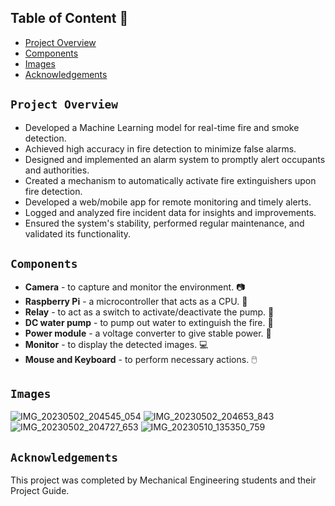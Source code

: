 ## Table of Content 📍
- [Project Overview](#project-overview)
- [Components](#components)
- [Images](#images)
- [Acknowledgements](#acknowledgements)

## `Project Overview` 
- Developed a Machine Learning model for real-time fire and smoke detection.
- Achieved high accuracy in fire detection to minimize false alarms.
- Designed and implemented an alarm system to promptly alert occupants and authorities.
- Created a mechanism to automatically activate fire extinguishers upon fire detection.
- Developed a web/mobile app for remote monitoring and timely alerts.
- Logged and analyzed fire incident data for insights and improvements.
- Ensured the system's stability, performed regular maintenance, and validated its functionality.

## `Components`
- **Camera** - to capture and monitor the environment. 📷
- **Raspberry Pi** - a microcontroller that acts as a CPU. 🥧
- **Relay** - to act as a switch to activate/deactivate the pump. 🔌
- **DC water pump** - to pump out water to extinguish the fire. 🚰
- **Power module** - a voltage converter to give stable power. 🔋
- **Monitor** - to display the detected images. 💻
- **Mouse and Keyboard** - to perform necessary actions. 🖱️

## `Images` 
![IMG_20230502_204545_054](https://github.com/Siva-Subramaniam-DS/AutomaticFireExtinguisher-IOT/assets/138869164/d9c77e11-f2b8-462b-9e0c-ac8dd01dc439)
![IMG_20230502_204653_843](https://github.com/Siva-Subramaniam-DS/AutomaticFireExtinguisher-IOT/assets/138869164/d12af775-71e1-4fa6-892b-aa1947d298ac)
![IMG_20230502_204727_653](https://github.com/Siva-Subramaniam-DS/AutomaticFireExtinguisher-IOT/assets/138869164/8e9473a4-2dad-4fc6-b856-b284569f5da6)
![IMG_20230510_135350_759](https://github.com/Siva-Subramaniam-DS/AutomaticFireExtinguisher-IOT/assets/138869164/1134298c-0dc4-40ba-9348-a7ea978325c9)

## `Acknowledgements`
This project was completed by Mechanical Engineering students and their Project Guide.
